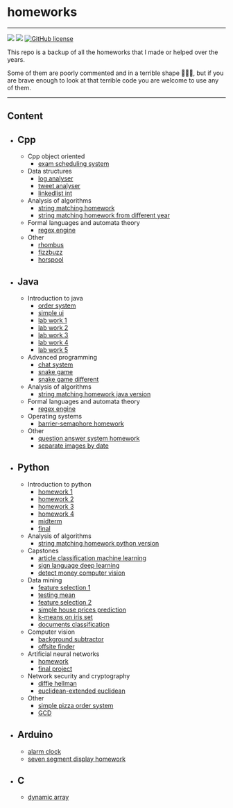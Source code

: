 # homeworks
---
![](https://img.shields.io/github/languages/count/cccaaannn/homeworks?style=flat-square) ![](https://img.shields.io/github/repo-size/cccaaannn/homeworks?style=flat-square) [![GitHub license](https://img.shields.io/github/license/cccaaannn/homeworks?style=flat-square)](https://github.com/cccaaannn/homeworks/blob/master/LICENSE) 

This repo is a backup of all the homeworks that I made or helped over the years.

Some of them are poorly commented and in a terrible shape 🤷🏻‍♂️, but if you are brave enough to look at that terrible code you are welcome to use any of them.

---

## **Content**

- ## Cpp
	- Cpp object oriented
    	- [exam scheduling system](1-cpp/cpp_object_oriented/oop_hw)
  	- Data structures
    	- [log analyser](1-cpp/data_structures/log_analyser)
    	- [tweet analyser](1-cpp/data_structures/tweet_analyser)
		- [linkedlist int](1-cpp/data_structures/linkedlist_int)
  	- Analysis of algorithms
    	- [string matching homework](1-cpp/analysis_of_algorithms/string_matching)
    	- [string matching homework from different year](1-cpp/analysis_of_algorithms/string_matching_hw_different_year)
  	- Formal languages and automata theory
    	- [regex engine](1-cpp/formal_languages_and_automata_theory/regex_engine)
	- Other
		- [rhombus](1-cpp/other/rhombus)
		- [fizzbuzz](1-cpp/other/fizzbuzz)
		- [horspool](1-cpp/other/horspool)
- ## Java
	- Introduction to java
		- [order system](2-java/introduction_to_java/order_system)
		- [simple ui](2-java/introduction_to_java/simple_ui)	
		- [lab work 1](2-java/introduction_to_java/lab1)
		- [lab work 2](2-java/introduction_to_java/lab2)
		- [lab work 3](2-java/introduction_to_java/lab3)
		- [lab work 4](2-java/introduction_to_java/lab4)
		- [lab work 5](2-java/introduction_to_java/lab5)	
	- Advanced programming
		- [chat system](2-java/advanced_programming/chat)
		- [snake game](2-java/advanced_programming/snake_game_mine)
		- [snake game different](2-java/advanced_programming/snake_game_not_mine)
	- Analysis of algorithms
		- [string matching homework java version](2-java/analysis_of_algorithms/string_matching)
  	- Formal languages and automata theory
    	- [regex engine](2-java/formal_languages_and_automata_theory/regex_engine)
	- Operating systems
		- [barrier-semaphore homework](2-java/operating_systems/barrier_semaphore)
	- Other
		- [question answer system homework](2-java/other/question_answer_hw)
		- [separate images by date](2-java/other/separate_images_by_date)
- ## Python
	- Introduction to python
		- [homework 1](3-python/introduction_to_python/hw1)
		- [homework 2](3-python/introduction_to_python/hw2)
		- [homework 3](3-python/introduction_to_python/hw3)
		- [homework 4](3-python/introduction_to_python/hw4)
		- [midterm](3-python/introduction_to_python/midterm)
		- [final](3-python/introduction_to_python/final)
	- Analysis of algorithms
		- [string matching homework python version](3-python/analysis_of_algorithms/string_matching)
	- Capstones
		- [article classification machine learning](3-python/capstone/article_classification)
		- [sign language deep learning](3-python/capstone/sign_language_deep_learning)
		- [detect money computer vision](3-python/capstone/detect_money)
	- Data mining
		- [feature selection 1](3-python/data_mining/hw1)
		- [testing mean](3-python/data_mining/hw2)
		- [feature selection 2](3-python/data_mining/hw3)
		- [simple house prices prediction](3-python/data_mining/hw4)
		- [k-means on iris set](3-python/data_mining/hw5)
		- [documents classification](3-python/data_mining/hw6)
	- Computer vision
		- [background subtractor](3-python/computer_vision/background_subtractor)
		- [offsite finder](3-python/computer_vision/offsite_finder)
	- Artificial neural networks
		- [homework](3-python/artificial_neural_networks/hw)
		- [final project](3-python/artificial_neural_networks/final_project)		
	- Network security and cryptography
		- [diffie hellman](3-python/network_security_cryptography/hw1)
		- [euclidean-extended euclidean](3-python/network_security_cryptography/hw2)
	- Other
		- [simple pizza order system](3-python/other/simple_pizza_order)
		- [GCD](3-python/other/gcd)
- ## Arduino
	- [alarm clock](4-arduino/alarm_clock)
	- [seven segment display homework](4-arduino/seven_segment_display)
- ## C
	- [dynamic array](5-c/dynamic_array)